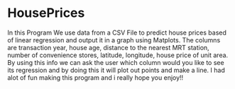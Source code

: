 # HousePrices
In this Program We use data from a CSV File to predict house prices based of linear regression and output it in a graph using Matplots. The columns are transaction year, house age, distance to the nearest MRT station, number of convenience stores, latitude, longitude, house price of unit area. By using this info we can ask the user which column would you like to see its regression and by doing this it will plot out points and make a line. I had alot of fun making this program and i really hope you enjoy!! 
